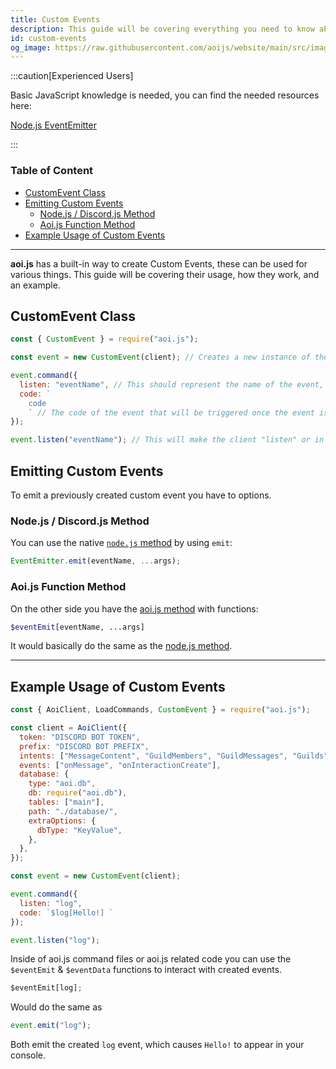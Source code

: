```yaml
---
title: Custom Events
description: This guide will be covering everything you need to know about Custom Events and their usage.
id: custom-events
og_image: https://raw.githubusercontent.com/aoijs/website/main/src/images/og/13.png
---
```


:::caution[Experienced Users]

Basic JavaScript knowledge is needed, you can find the needed resources here:

[Node.js EventEmitter](https://nodejs.org/dist/latest/docs/api/events.html#emitteremiteventname-args)

:::

<!-- omit from toc -->

### Table of Content

- [CustomEvent Class](#customevent-class)
- [Emitting Custom Events](#emitting-custom-events)
  - [Node.js / Discord.js Method](#nodejs--discordjs-method)
  - [Aoi.js Function Method](#aoijs-function-method)
- [Example Usage of Custom Events](#example-usage-of-custom-events)

---

**aoi.js** has a built-in way to create Custom Events, these can be used for various things. This guide will be covering their usage, how they work, and an example.

## CustomEvent Class

```js title="index.js"
const { CustomEvent } = require("aoi.js");
```

```js
const event = new CustomEvent(client); // Creates a new instance of the CustomEvent class, passing the "client" as an argument.

event.command({
  listen: "eventName", // This should represent the name of the event, in this case it is "eventName".
  code: `
    code
    ` // The code of the event that will be triggered once the event is emitted.
});

event.listen("eventName"); // This will make the client "listen" or in other words, wait for the event to be triggered. It does not trigger the event yet.
```

## Emitting Custom Events

To emit a previously created custom event you have to options.

### Node.js / Discord.js Method

You can use the native [`node.js` method](https://nodejs.org/dist/latest/docs/api/events.html#emitteremiteventname-args) by using `emit`:

```js
EventEmitter.emit(eventName, ...args);
```

### Aoi.js Function Method

On the other side you have the [aoi.js method](https://github.com/AkaruiDevelopment/aoi.js/blob/v6/src/functions/misc/eventEmit.js) with functions:

```php
$eventEmit[eventName, ...args]
```

It would basically do the same as the [node.js method](#emitting-custom-events).

---

## Example Usage of Custom Events

```js title="index.js"
const { AoiClient, LoadCommands, CustomEvent } = require("aoi.js");

const client = AoiClient({
  token: "DISCORD BOT TOKEN",
  prefix: "DISCORD BOT PREFIX",
  intents: ["MessageContent", "GuildMembers", "GuildMessages", "Guilds"],
  events: ["onMessage", "onInteractionCreate"],
  database: {
    type: "aoi.db",
    db: require("aoi.db"),
    tables: ["main"],
    path: "./database/",
    extraOptions: {
      dbType: "KeyValue",
    },
  },
});

const event = new CustomEvent(client);

event.command({
  listen: "log",
  code: `$log[Hello!] `
});

event.listen("log");
```

Inside of aoi.js command files or aoi.js related code you can use the `$eventEmit` & `$eventData` functions to interact with created events.

```js
$eventEmit[log];
```

Would do the same as

```js
event.emit("log");
```

Both emit the created `log` event, which causes `Hello!` to appear in your console.
